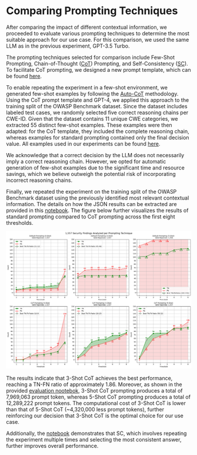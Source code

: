 # Comparing Prompting Techniques

After comparing the impact of different contextual information, we proceeded to evaluate various prompting techniques to determine the most suitable approach for our use case. For this comparison, we used the same LLM as in the previous experiment, GPT-3.5 Turbo.

The prompting techniques selected for comparison include Few-Shot Prompting, Chain-of-Thought ([CoT](https://arxiv.org/abs/2201.11903)) Prompting, and Self-Consistency ([SC](http://arxiv.org/abs/2203.11171)). To facilitate CoT prompting, we designed a new prompt template, which can be found [here](../../../src/prompt_templates.py).

To enable repeating the experiment in a few-shot environment, we generated few-shot examples by following the [Auto-CoT](https://arxiv.org/abs/2210.03493) methodology. Using the CoT prompt template and GPT-4, we applied this approach to the training split of the OWASP Benchmark dataset. Since the dataset includes labeled test cases, we randomly selected five correct reasoning chains per CWE-ID. Given that the dataset contains 11 unique CWE categories, we extracted 55 distinct few-shot examples. These examples were then adapted: for the CoT template, they included the complete reasoning chain, whereas examples for standard prompting contained only the final decision value. All examples used in our experiments can be found [here](../../../src/few_shot_examples.py).

We acknowledge that a correct decision by the LLM does not necessarily imply a correct reasoning chain. However, we opted for automatic generation of few-shot examples due to the significant time and resource savings, which we believe outweigh the potential risk of incorporating incorrect reasoning chains.

Finally, we repeated the experiment on the training split of the OWASP Benchmark dataset using the previously identified most relevant contextual information. The details on how the JSON results can be extracted are provided in this [notebook](evaluation.ipynb). The figure below further visualizes the results of standard prompting compared to CoT prompting across the first eight thresholds.

![tn_fn_results](pts_tn_fn_over_thresholds.png)

The results indicate that 3-Shot CoT achieves the best performance, reaching a TN-FN ratio of approximately 1.86. Moreover, as shown in the provided [evaluation nootebok](evaluation.ipynb), 3-Shot CoT prompting produces a total of 7,969,063 prompt token, whereas 5-Shot CoT prompting produces a total of 12,289,222 prompt tokens. The computational cost of 3-Shot CoT is lower than that of 5-Shot CoT (~4,320,000 less prompt tokens), further reinforcing our decision that 3-Shot CoT is the optimal choice for our use case.

Additionally, the [notebook](evaluation.ipynb) demonstrates that SC, which involves repeating the experiment multiple times and selecting the most consistent answer, further improves overall performance.
